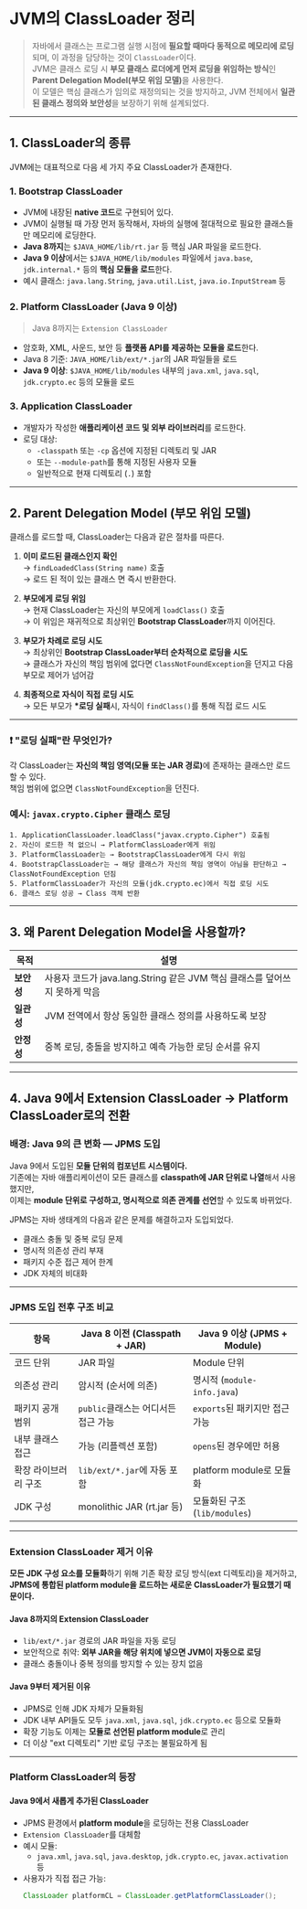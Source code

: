 # JVM의 ClassLoader 정리

> 자바에서 클래스는 프로그램 실행 시점에 **필요할 때마다 동적으로 메모리에 로딩**되며, 이 과정을 담당하는 것이 `ClassLoader`이다.  
> JVM은 클래스 로딩 시 **부모 클래스 로더에게 먼저 로딩을 위임하는 방식**인 <strong>Parent Delegation Model(부모 위임 모델)</strong>을 사용한다.  
> 이 모델은 핵심 클래스가 임의로 재정의되는 것을 방지하고, JVM 전체에서 **일관된 클래스 정의와 보안성**을 보장하기 위해 설계되었다.

---

## 1. ClassLoader의 종류

JVM에는 대표적으로 다음 세 가지 주요 ClassLoader가 존재한다.

### 1. **Bootstrap ClassLoader**

- JVM에 내장된 **native 코드**로 구현되어 있다.
- JVM이 실행될 때 가장 먼저 동작해서, 자바의 실행에 절대적으로 필요한 클래스들만 메모리에 로딩한다.
- **Java 8까지**는 `$JAVA_HOME/lib/rt.jar` 등 핵심 JAR 파일을 로드한다.
- **Java 9 이상**에서는 `$JAVA_HOME/lib/modules` 파일에서 `java.base`, `jdk.internal.*` 등의 **핵심 모듈을 로드**한다.
- 예시 클래스: `java.lang.String`, `java.util.List`, `java.io.InputStream` 등

### 2. **Platform ClassLoader** (Java 9 이상)

> Java 8까지는 `Extension ClassLoader`

- 암호화, XML, 사운드, 보안 등 **플랫폼 API를 제공하는 모듈을 로드**한다.
- Java 8 기준: `JAVA_HOME/lib/ext/*.jar`의 JAR 파일들을 로드
- **Java 9 이상**: `$JAVA_HOME/lib/modules` 내부의 `java.xml`, `java.sql`, `jdk.crypto.ec` 등의 모듈을 로드

### 3. **Application ClassLoader**

- 개발자가 작성한 **애플리케이션 코드 및 외부 라이브러리**를 로드한다.
- 로딩 대상:
  - `-classpath` 또는 `-cp` 옵션에 지정된 디렉토리 및 JAR
  - 또는 `--module-path`를 통해 지정된 사용자 모듈
  - 일반적으로 현재 디렉토리 (`.`) 포함

---

## 2. Parent Delegation Model (부모 위임 모델)

클래스를 로드할 때, ClassLoader는 다음과 같은 절차를 따른다.

1. **이미 로드된 클래스인지 확인**  
   → `findLoadedClass(String name)` 호출  
   → 로드 된 적이 있는 클래스 면 즉시 반환한다.

2. **부모에게 로딩 위임**  
   → 현재 ClassLoader는 자신의 부모에게 `loadClass()` 호출  
   → 이 위임은 재귀적으로 최상위인 **Bootstrap ClassLoader**까지 이어진다.

3. **부모가 차례로 로딩 시도**  
   → 최상위인 **Bootstrap ClassLoader부터 순차적으로 로딩을 시도**  
   → 클래스가 자신의 책임 범위에 없다면 `ClassNotFoundException`을 던지고 다음 부모로 제어가 넘어감

4. **최종적으로 자식이 직접 로딩 시도**  
   → 모든 부모가 **\*로딩 실패**시, 자식이 `findClass()`를 통해 직접 로드 시도

---

### ❗ "로딩 실패"란 무엇인가?

각 ClassLoader는 <strong>자신의 책임 영역(모듈 또는 JAR 경로)</strong>에 존재하는 클래스만 로드할 수 있다.  
책임 범위에 없으면 `ClassNotFoundException`을 던진다.

### 예시: `javax.crypto.Cipher` 클래스 로딩

```text
1. ApplicationClassLoader.loadClass("javax.crypto.Cipher") 호출됨
2. 자신이 로드한 적 없으니 → PlatformClassLoader에게 위임
3. PlatformClassLoader는 → BootstrapClassLoader에게 다시 위임
4. BootstrapClassLoader는 → 해당 클래스가 자신의 책임 영역이 아님을 판단하고 → ClassNotFoundException 던짐
5. PlatformClassLoader가 자신의 모듈(jdk.crypto.ec)에서 직접 로딩 시도
6. 클래스 로딩 성공 → Class 객체 반환
```

---

## 3. 왜 Parent Delegation Model을 사용할까?

| 목적       | 설명                                                                       |
| ---------- | -------------------------------------------------------------------------- |
| **보안성** | 사용자 코드가 java.lang.String 같은 JVM 핵심 클래스를 덮어쓰지 못하게 막음 |
| **일관성** | JVM 전역에서 항상 동일한 클래스 정의를 사용하도록 보장                     |
| **안정성** | 중복 로딩, 충돌을 방지하고 예측 가능한 로딩 순서를 유지                    |

---

## 4. Java 9에서 Extension ClassLoader → Platform ClassLoader로의 전환

### 배경: Java 9의 큰 변화 — JPMS 도입

Java 9에서 도입된 **모듈 단위의 컴포넌트 시스템이다.**  
기존에는 자바 애플리케이션이 모든 클래스를 **classpath에 JAR 단위로 나열**해서 사용했지만,  
이제는 **module 단위로 구성하고, 명시적으로 의존 관계를 선언**할 수 있도록 바뀌었다.

JPMS는 자바 생태계의 다음과 같은 문제를 해결하고자 도입되었다.

- 클래스 충돌 및 중복 로딩 문제
- 명시적 의존성 관리 부재
- 패키지 수준 접근 제어 한계
- JDK 자체의 비대화

---

### JPMS 도입 전후 구조 비교

| 항목                 | Java 8 이전 (Classpath + JAR)       | Java 9 이상 (JPMS + Module)    |
| -------------------- | ----------------------------------- | ------------------------------ |
| 코드 단위            | JAR 파일                            | Module 단위                    |
| 의존성 관리          | 암시적 (순서에 의존)                | 명시적 (`module-info.java`)    |
| 패키지 공개 범위     | `public`클래스는 어디서든 접근 가능 | `exports`된 패키지만 접근 가능 |
| 내부 클래스 접근     | 가능 (리플렉션 포함)                | `opens`된 경우에만 허용        |
| 확장 라이브러리 구조 | `lib/ext/*.jar`에 자동 포함         | platform module로 모듈화       |
| JDK 구성             | monolithic JAR (rt.jar 등)          | 모듈화된 구조 (`lib/modules`)  |

---

### Extension ClassLoader 제거 이유

**모든 JDK 구성 요소를 모듈화**하기 위해 기존 확장 로딩 방식(ext 디렉토리)을 제거하고,  
**JPMS에 통합된 platform module을 로드하는 새로운 ClassLoader가 필요했기 때문이다.**

#### Java 8까지의 Extension ClassLoader

- `lib/ext/*.jar` 경로의 JAR 파일을 자동 로딩
- 보안적으로 취약: **외부 JAR을 해당 위치에 넣으면 JVM이 자동으로 로딩**
- 클래스 충돌이나 중복 정의를 방지할 수 있는 장치 없음

#### Java 9부터 제거된 이유

- JPMS로 인해 JDK 자체가 모듈화됨
- JDK 내부 API들도 모두 `java.xml`, `java.sql`, `jdk.crypto.ec` 등으로 모듈화
- 확장 기능도 이제는 **모듈로 선언된 platform module**로 관리
- 더 이상 "ext 디렉토리" 기반 로딩 구조는 불필요하게 됨

---

### Platform ClassLoader의 등장

#### Java 9에서 새롭게 추가된 ClassLoader

- JPMS 환경에서 **platform module**을 로딩하는 전용 ClassLoader
- `Extension ClassLoader`를 대체함
- 예시 모듈:
  - `java.xml`, `java.sql`, `java.desktop`, `jdk.crypto.ec`, `javax.activation` 등
- 사용자가 직접 접근 가능:
  ```java
  ClassLoader platformCL = ClassLoader.getPlatformClassLoader();
  ```
